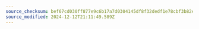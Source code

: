 ```yaml
---
source_checksum: bef67cd030ff877e9c6b17a7d0304145df8f32dedf1e78cbf3b82e46c658a716
source_modified: 2024-12-12T21:11:49.589Z
---
```


